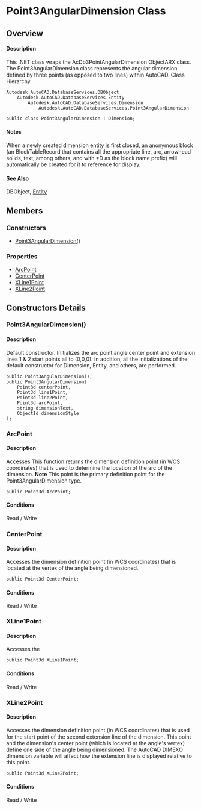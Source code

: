 # Point3AngularDimension Class

## Overview

#### Description
This .NET class wraps the AcDb3PointAngularDimension ObjectARX class. 
The Point3AngularDimension class represents the angular dimension defined by three points (as opposed to two lines) within AutoCAD.
Class Hierarchy
```text
Autodesk.AutoCAD.DatabaseServices.DBObject
    Autodesk.AutoCAD.DatabaseServices.Entity
        Autodesk.AutoCAD.DatabaseServices.Dimension
            Autodesk.AutoCAD.DatabaseServices.Point3AngularDimension
```

```text
public class Point3AngularDimension : Dimension;
```

#### Notes
When a newly created dimension entity is first closed, an anonymous block (an BlockTableRecord that contains all the appropriate line, arc, arrowhead solids, text, among others, and with *D as the block name prefix) will automatically be created for it to reference for display.
#### See Also
DBObject, [Entity](Autodesk_AutoCAD_DatabaseServices_Entity.md "Entity Class")

## Members

### Constructors

- [Point3AngularDimension()](#point3angulardimension())

### Properties

- [ArcPoint](#arcpoint)
- [CenterPoint](#centerpoint)
- [XLine1Point](#xline1point)
- [XLine2Point](#xline2point)


## Constructors Details

### Point3AngularDimension()

#### Description
Default constructor. Initializes the arc point angle center point and extension lines 1 & 2 start points all to (0,0,0). In addition, all the initializations of the default constructor for Dimension, Entity, and others, are performed.
```text
public Point3AngularDimension();
public Point3AngularDimension(
    Point3d centerPoint, 
    Point3d line1Point, 
    Point3d line2Point, 
    Point3d arcPoint, 
    string dimensionText, 
    ObjectId dimensionStyle
);
```

### ArcPoint

#### Description
Accesses This function returns the dimension definition point (in WCS coordinates) that is used to determine the location of the arc of the dimension. 
**Note** This point is the primary definition point for the Point3AngularDimension type. 
```text
public Point3d ArcPoint;
```

#### Conditions
Read / Write
### CenterPoint

#### Description
Accesses the dimension definition point (in WCS coordinates) that is located at the vertex of the angle being dimensioned.
```text
public Point3d CenterPoint;
```

#### Conditions
Read / Write
### XLine1Point

#### Description
Accesses the
```text
public Point3d XLine1Point;
```

#### Conditions
Read / Write
### XLine2Point

#### Description
Accesses the dimension definition point (in WCS coordinates) that is used for the start point of the second extension line of the dimension. This point and the dimension's center point (which is located at the angle's vertex) define one side of the angle being dimensioned. 
The AutoCAD DIMEXO dimension variable will affect how the extension line is displayed relative to this point.
```text
public Point3d XLine2Point;
```

#### Conditions
Read / Write